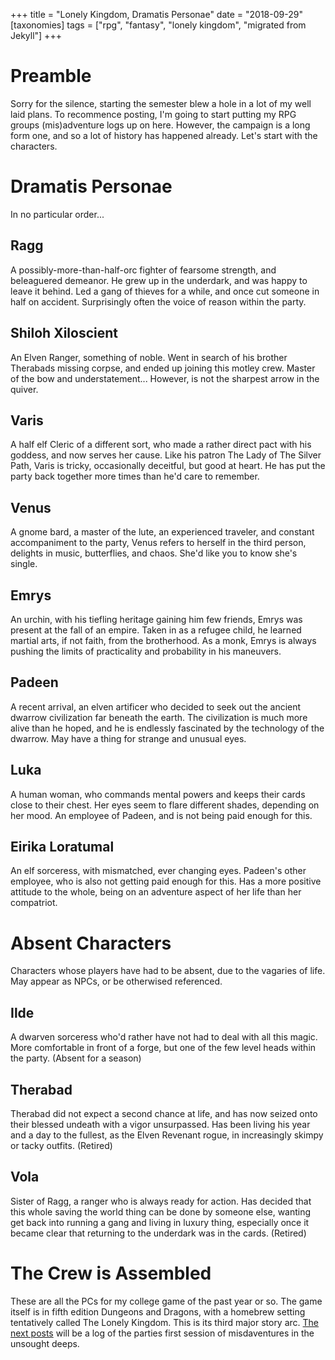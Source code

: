 +++
title = "Lonely Kingdom, Dramatis Personae"
date = "2018-09-29"
[taxonomies]
tags = ["rpg", "fantasy", "lonely kingdom", "migrated from Jekyll"]
+++

# Preamble
Sorry for the silence, starting the semester blew a hole in a lot of my well laid plans. To recommence posting, I'm going to start putting my RPG groups (mis)adventure logs up on here. However, the campaign is a long form one, and so a lot of history has happened already. Let's start with the characters.

# Dramatis Personae
In no particular order...

## Ragg
A possibly-more-than-half-orc fighter of fearsome strength, and beleaguered demeanor. He grew up in the underdark, and was happy to leave it behind. Led a gang of thieves for a while, and once cut someone in half on accident. Surprisingly often the voice of reason within the party.

## Shiloh Xiloscient
An Elven Ranger, something of noble. Went in search of his brother Therabads missing corpse, and ended up joining this motley crew. Master of the bow and understatement... However, is not the sharpest arrow in the quiver.

## Varis
A half elf Cleric of a different sort, who made a rather direct pact with his goddess, and now serves her cause. Like his patron The Lady of The Silver Path, Varis is tricky, occasionally deceitful, but good at heart. He has put the party back together more times than he'd care to remember.

## Venus
A gnome bard, a master of the lute, an experienced traveler, and constant accompaniment to the party, Venus refers to herself in the third person, delights in music, butterflies, and chaos. She'd like you to know she's single.

## Emrys
An urchin, with his tiefling heritage gaining him few friends, Emrys was present at the fall of an empire. Taken in as a refugee child, he learned martial arts, if not faith, from the brotherhood. As a monk, Emrys is always pushing the limits of practicality and probability in his maneuvers.

## Padeen
A recent arrival, an elven artificer who decided to seek out the ancient dwarrow civilization far beneath the earth. The civilization is much more alive than he hoped, and he is endlessly fascinated by the technology of the dwarrow.
May have a thing for strange and unusual eyes.

## Luka
A human woman, who commands mental powers and keeps their cards close to their chest. Her eyes seem to flare different shades, depending on her mood. An employee of Padeen, and is not being paid enough for this.

## Eirika Loratumal
An elf sorceress, with mismatched, ever changing eyes. Padeen's other employee, who is also not getting paid enough for this. Has a more positive attitude to the whole, being on an adventure aspect of her life than her compatriot.

# Absent Characters
Characters whose players have had to be absent, due to the vagaries of life. May appear as NPCs, or be otherwised referenced.

## Ilde
A dwarven sorceress who'd rather have not had to deal with all this magic. More comfortable in front of a forge, but one of the few level heads within the party. (Absent for a season)

## Therabad
Therabad did not expect a second chance at life, and has now seized onto their blessed undeath with a vigor unsurpassed. Has been living his year and a day to the fullest, as the Elven Revenant rogue, in increasingly skimpy or tacky outfits. (Retired)

## Vola
Sister of Ragg, a ranger who is always ready for action. Has decided that this whole saving the world thing can be done by someone else, wanting get back into running a gang and living in luxury thing, especially once it became clear that returning to the underdark was in the cards. (Retired)


# The Crew is Assembled
These are all the PCs for my college game of the past year or so. The game itself is in fifth edition Dungeons and  Dragons, with a homebrew setting tentatively called The Lonely Kingdom. This is its third major story arc. [The next posts](/posts/2018-09-29-lonely-kingdom-unsought-deeps-1) will be a log of the parties first session of misdaventures in the unsought deeps.